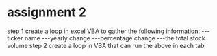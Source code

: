 # assignment 2
step 1
create a loop in excel VBA to gather the following information:
---ticker name
---yearly change
---percentage change
---the total stock volume 
step 2
create a loop in VBA that can run the above in each tab